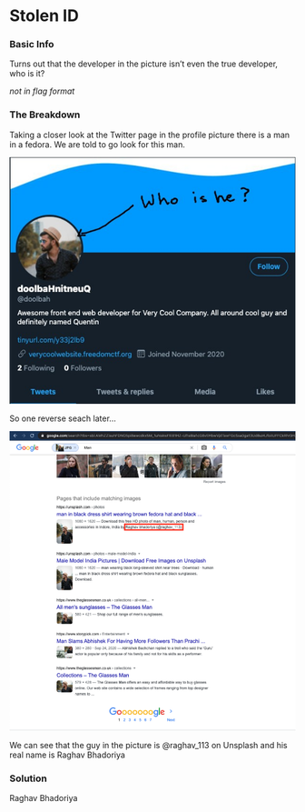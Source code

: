 # Stolen ID

### Basic Info

Turns out that the developer in the picture isn’t even the true developer, who is it?


*not in flag format*

### The Breakdown

Taking a closer look at the Twitter page in the profile picture there is a man in a fedora. We are told to go look for this man.

![alt who_is_he](../images/who_is_he.jpg)

So one reverse seach later…

![alt reverse_image_search](../images/reverse_image_search.png)

We can see that the guy in the picture is @raghav_113 on Unsplash and his real name is Raghav Bhadoriya

### Solution
Raghav Bhadoriya